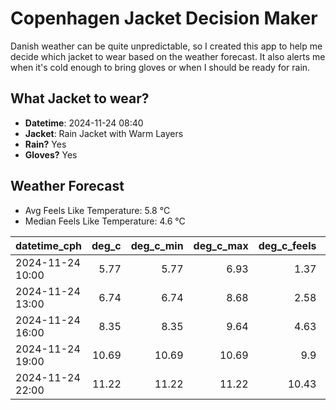 
# Copenhagen Jacket Decision Maker

Danish weather can be quite unpredictable, so I created this app to help me decide which jacket to wear based on the weather forecast. 
It also alerts me when it's cold enough to bring gloves or when I should be ready for rain.

## What Jacket to wear?

- **Datetime**: 2024-11-24 08:40
- **Jacket**: Rain Jacket with Warm Layers
- **Rain?** Yes
- **Gloves?** Yes

## Weather Forecast
- Avg Feels Like Temperature: 5.8 °C
- Median Feels Like Temperature: 4.6 °C

| datetime_cph     |   deg_c |   deg_c_min |   deg_c_max |   deg_c_feels | weather   | wind   | rain   |
|:-----------------|--------:|------------:|------------:|--------------:|:----------|:-------|:-------|
| 2024-11-24 10:00 |    5.77 |        5.77 |        6.93 |          1.37 | Rain      | High   | Medium |
| 2024-11-24 13:00 |    6.74 |        6.74 |        8.68 |          2.58 | Rain      | High   | Medium |
| 2024-11-24 16:00 |    8.35 |        8.35 |        9.64 |          4.63 | Clouds    | High   | None   |
| 2024-11-24 19:00 |   10.69 |       10.69 |       10.69 |          9.9  | Clouds    | High   | None   |
| 2024-11-24 22:00 |   11.22 |       11.22 |       11.22 |         10.43 | Clouds    | High   | None   |
        